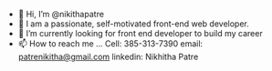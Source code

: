 - 👋 Hi, I’m @nikithapatre
- 👀 I am a passionate, self-motivated front-end web developer.
- 🌱 I’m currently looking for front end developer to build my career
- 📫 How to reach me ... 
Cell: 385-313-7390
email: patrenikitha@gmail.com
linkedin: Nikhitha Patre
<!---
nikithapatre/nikithapatre is a ✨ special ✨ repository because its `README.md` (this file) appears on your GitHub profile.
You can click the Preview link to take a look at your changes.
--->
